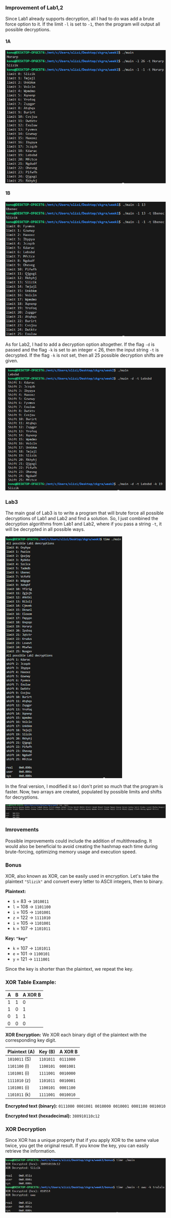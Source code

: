 ### Improvement of Lab1,2
Since Lab1 already supports decryption, all I had to do was add a brute force option to it. If the limit `-l` is set to `-1`, then the program will output all possible decryptions. 

#### 1A
![](/assets/3-1.png)

#### 1B
![](/assets/3-3.png)

As for Lab2, I had to add a decryption option altogether. If the flag `-d` is passed and the flag `-k` is set to an integer < 26, then the input string `-t` is decrypted. If the flag `-k` is not set, then all 25 possible decryption shifts are given.

![](/assets/3-2.png)

### Lab3 
The main goal of Lab3 is to write a program that will brute force all possible decryptions of Lab1 and Lab2 and find a solution. So, I just combined the decryption algorithms from Lab1 and Lab2, where if you pass a string `-t`, it will be decrypted in all possible ways. 

![](/assets/3-4.png)

In the final version, I modified it so I don't print so much that the program is faster. Now, two arrays are created, populated by possible limits and shifts for decryptions.

![](/assets/3-6.png)

### Imrovements
Possible improvements could include the addition of multithreading. It would also be beneficial to avoid creating the hashmap each time during brute-forcing, optimizing memory usage and execution speed.

### Bonus
XOR, also known as XOR, can be easily used in encryption. Let's take the plaintext `"Slizik"` and convert every letter to ASCII integers, then to binary.

**Plaintext:**

- `S` = 83 → `1010011`
- `l` = 108 → `1101100`
- `i` = 105 → `1101001`
- `z` = 122 → `1111010`
- `i` = 105 → `1101001`
- `k` = 107 → `1101011`

**Key: `"key"`**

- `k` = 107 → `1101011`
- `e` = 101 → `1100101`
- `y` = 121 → `1111001`

Since the key is shorter than the plaintext, we repeat the key.

### XOR Table Example:
| **A** | **B** | **A XOR B** |
|-------|-------|-------------|
| 1     | 1     | 0           |
| 1     | 0     | 1           |
| 0     | 1     | 1           |
| 0     | 0     | 0           |

**XOR Encryption:**
We XOR each binary digit of the plaintext with the corresponding key digit.

| **Plaintext (A)** | **Key (B)** | **A XOR B** |
|-------------------|-------------|-------------|
| `1010011` (S)     | `1101011`   | `0111000`   |
| `1101100` (l)     | `1100101`   | `0001001`   |
| `1101001` (i)     | `1111001`   | `0010000`   |
| `1111010` (z)     | `1101011`   | `0010001`   |
| `1101001` (i)     | `1100101`   | `0001100`   |
| `1101011` (k)     | `1111001`   | `0010010`   |

**Encrypted text (binary):** `0111000 0001001 0010000 0010001 0001100 0010010`

**Encrypted text (hexadecimal):** `380910110c12`

### XOR Decryption
Since XOR has a unique property that if you apply XOR to the same value twice, you get the original result. If you know the key, you can easily retrieve the information.

![](/assets/3-5.png)
